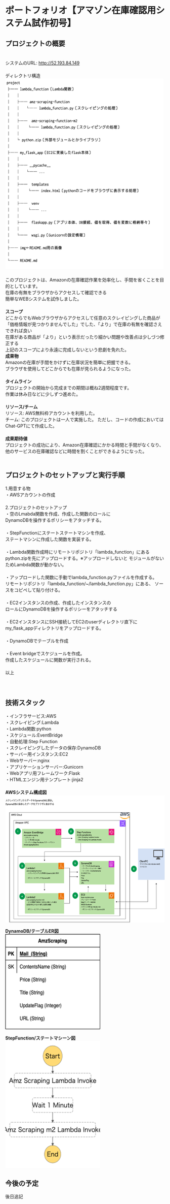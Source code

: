 # ポートフォリオ【アマゾン在庫確認用システム試作初号】

## プロジェクトの概要
　  
システムのURL: <http://52.193.84.149>  
　  
ディレクトリ構造  
<img src="./img/tree.png" alt="AWSシステム構成図" width="500" height="600">  
　  
このプロジェクトは、Amazonの在庫確認作業を効率化し、手間を省くことを目的としています。  
在庫の有無をブラウザからアクセスして確認できる  
簡単なWEBシステムを試作しました。  
　  
**スコープ**  
どこからでもWebブラウザからアクセスして任意のスクレイピングした商品が  
「価格情報が見つかりませんでした」でした、「より」で在庫の有無を確認さえできれば良い  
在庫がある商品が「より」という表示だったり細かい問題や改善点は少しづつ修正する  
上記のスコープにより永遠に完成しないという悲劇を免れた。
　  
**成果物**  
Amazonの在庫が手間をかけずに在庫状況を簡単に把握できる。  
ブラウザを使用してどこからでも在庫が見られるようになった。  
　  
**タイムライン**  
プロジェクトの開始から完成までの期間は概ね2週間程度です。  
作業は休み日などに少しずつ進めた。    
　  
**リソース/チーム**  
リソース: AWS無料枠アカウントを利用した。  
チーム: このプロジェクトは一人で実施した。
ただし、コードの作成においてはChat-GPTにて作成した。  
　  
**成果期待値**  
プロジェクトの成功により、Amazon在庫確認にかかる時間と手間がなくなり、  
他のサービスの在庫確認などに時間を割くことができるようになった。  
　  
## プロジェクトのセットアップと実行手順
1.用意する物  
・AWSアカウントの作成  
　  
2.プロジェクトのセットアップ  
・空のLmabda関数を作成、作成した関数のロールに  
DynamoDBを操作するポリシーをアタッチする。  
　  
・StepFunctionにステートステートマシンを作成、  
ステートマシンに作成した関数を実装する。  
　  
・Lambda関数作成時にリモートリポジトリ「lambda_function」にある  
python.zipを先にアップロードする。※アップロードしないと
モジュールがないためLambda関数が動かない。  
　  
・アップロードした関数に手動でlambda_function.pyファイルを作成する。  
リモートリポジトリ「lambda_function/~/lambda_function.py」にある、
ソースをコピペして貼り付ける。  
　  
・EC2インスタンスの作成、作成したインスタンスの  
ロールにDynamoDBを操作するポリシーをアタッチする  
　  
・EC2インスタンスにSSH接続してEC2のuserディレクトリ直下に  
my_flask_appディレクトリをアップロードする。  
　  
・DynamoDBでテーブルを作成  
　  
・Event bridgeでスケジュールを作成。  
作成したスケジュールに関数が実行される。  
　  
以上  
　  
　  
## 技術スタック  
・インフラサービス:AWS  
・スクレイピング:Lambda  
・Lambda関数:python  
・スケジュール:EventBridge  
・自動処理:Step Function  
・スクレイピングしたデータの保存:DynamoDB  
・サーバー用インスタンス:EC2  
・Webサーバー:nginx  
・アプリケーションサーバー:Gunicorn  
・Webアプリ用フレームワーク:Flask  
・HTMLエンジン用テンプレート:jinja2  
　  
**AWSシステム構成図**  
<img src="./img/awssystem_graph.png" alt="AWSシステム構成図" width="700" height="400">  

**DynamoDB/テーブルER図**  
<img src="./img/er_graph.png" alt="ER図" width="300" height="300">  

**StepFunction/ステートマシーン図**  
<img src="./img/stepfunctions_graph.png" alt="ステートマシーン図" width="300" height="400">  

## 今後の予定
後日追記
